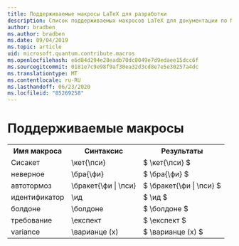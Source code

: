 ```yaml
---
title: Поддерживаемые макросы LaTeX для разработки
description: Список поддерживаемых макросов LaTeX для документации по Microsoft Quantum Development Kit.
author: bradben
ms.author: bradben
ms.date: 09/04/2019
ms.topic: article
uid: microsoft.quantum.contribute.macros
ms.openlocfilehash: e6d84d294e28eadb70dc8049e7d9edaee15dcc6f
ms.sourcegitcommit: 0181e7c9e98f9af30ea32d3cd8e7e5e30257a4dc
ms.translationtype: MT
ms.contentlocale: ru-RU
ms.lasthandoff: 06/23/2020
ms.locfileid: "85269258"
---
```

# <a name="supported-macros"></a>Поддерживаемые макросы

<table>
<tr><th>Имя макроса</th><th>Синтаксис</th><th>Результаты</th></tr>
<tr><td>Сисакет</td><td>\кет{\пси}</td><td>$ \кет{\пси} $</td></tr>
<tr><td>неверное</td><td>\бра{\фи}</td><td>$ \бра{\фи} $</td></tr>
<tr><td>автотормоз</td><td>\бракет{\фи | \пси}</td><td>$ \бракет{\фи | \пси} $</td></tr>
<tr><td>идентификатор</td><td>\ид</td><td>$ \ид $</td></tr>
<tr><td>болдоне</td><td>\болдоне</td><td>$ \болдоне $</td></tr>
<tr><td>требование</td><td>\експект</td><td>$ \експект $</td></tr>
<tr><td>variance</td><td>\варианце (x)</td><td>$ \варианце (x) $</td></tr>
</table>
